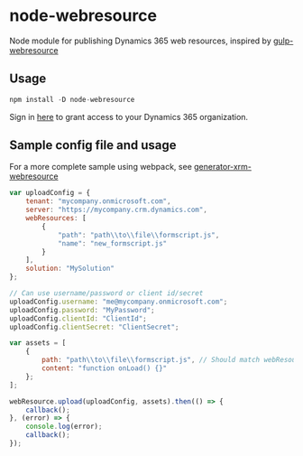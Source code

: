 # node-webresource
Node module for publishing Dynamics 365 web resources, inspired by [gulp-webresource](https://github.com/davidyack/gulp-webresource)

## Usage

```javascript
npm install -D node-webresource
```

Sign in [here](https://login.microsoftonline.com/common/oauth2/authorize?%20response_type=code&client_id=c67c746f-9745-46eb-83bb-5742263736b7&redirect_uri=https://github.com/derekfinlinson/node-webresource) to grant access to your Dynamics 365 organization.

## Sample config file and usage

For a more complete sample using webpack, see [generator-xrm-webresource](https://github.com/derekfinlinson/generator-xrm-webresource/blob/master/generators/app/templates/webpack.config.js)

```javascript
var uploadConfig = {
    tenant: "mycompany.onmicrosoft.com",
    server: "https://mycompany.crm.dynamics.com",
    webResources: [
        {
            "path": "path\\to\\file\\formscript.js",
            "name": "new_formscript.js"
        }
    ],
    solution: "MySolution"
};

// Can use username/password or client id/secret
uploadConfig.username: "me@mycompany.onmicrosoft.com";
uploadConfig.password: "MyPassword";
uploadConfig.clientId: "ClientId";
uploadConfig.clientSecret: "ClientSecret";

var assets = [
    {
        path: "path\\to\\file\\formscript.js", // Should match webResources path
        content: "function onLoad() {}"
    };
];

webResource.upload(uploadConfig, assets).then(() => {
    callback();
}, (error) => {
    console.log(error);
    callback();
});
```